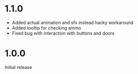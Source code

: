 # 1.1.0

- Added actual animation and sfx instead hacky workaround
- Added tooltip for checking ammo
- Fixed bug with interaction with buttons and doors

# 1.0.0

Initial release
